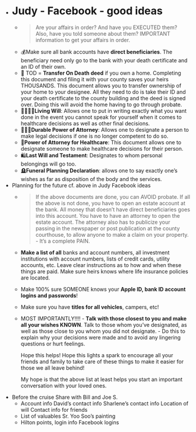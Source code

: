 - # Judy - Facebook - good ideas
	- > Are your affairs in order?  And have you EXECUTED them?  Also, have you told someone about them? 
	  > IMPORTANT information to get your affairs in order.
	- 💰Make sure all bank accounts have **direct beneficiaries**. The beneficiary need only go to the bank with your death certificate and an ID of their own.
	- 🏡 TOD = **Transfer On Death deed** if you own a home. Completing this document and filing it with your county saves your heirs THOUSANDS. This document allows you to transfer ownership of your home to your designee. All they need to do is take their ID and your death certificate to the county building and the deed is signed over. Doing this will avoid the home having to go through probate.
	- 👨‍👩‍👧‍👦**Living Will**:  Allows one to put in writing exactly what you want done in the event you cannot speak for yourself when it comes to healthcare decisions as well as other final decisions.
	- 👩🏽‍⚖️**Durable Power of Attorney**: Allows one to designate a person to make legal decisions if one is no longer competent to do so.
	- 🏥**Power of Attorney for Healthcare**:  This document allows one to designate someone to make healthcare decisions for their person.
	- 🛍**Last Will and Testament**:  Designates to whom personal belongings will go too.
	- 🪦**Funeral Planning Declaration**:  allows one to say exactly one’s wishes as far as disposition of the body and the services.
- Planning for the future
  cf. above in Judy Facebook ideas
	- > If the above documents are done, you can AVOID probate. If all the above is not done, you have to open an estate account at the bank. All money that doesn’t have direct beneficiaries goes into this account. You have to have an attorney to open the estate account. The attorney also has to publicize your passing in the newspaper or post publication at the county courthouse, to allow anyone to make a claim on your property. - It’s a complete PAIN.
	- **Make a list of all** banks and account numbers, all investment institutions with account numbers, lists of credit cards, utility accounts, etc. Leave clear instructions as to how and when these things are paid. Make sure heirs knows where life insurance policies are located.
	- Make 100% sure SOMEONE knows your **Apple ID, bank ID account logins and passwords**!
	- Make sure you have **titles for all vehicles**, campers, etc!
	- MOST IMPORTANTLY!!!! - **Talk with those closest to you and make all your wishes KNOWN**. Talk to those whom you’ve designated, as well as those close to you whom you did not designate. - Do this to explain why your decisions were made and to avoid any lingering questions or hurt feelings. 
	  
	  Hope this helps! Hope this lights a spark to encourage all your friends and family to take care of these things to make it easier for those we all leave behind!
	  
	  My hope is that the above list at least helps you start an important conversation with your loved ones.
- Before the cruise Share with Bill and Joe S.
	- Account info
	  David’s contact info 
	  Sharlene’s contact info 
	  Location of will
	  Contact info for friends
	- List of valuables 
	  Sr. Yoo Soo’s painting
	- Hilton points, login info
	  Facebook logins